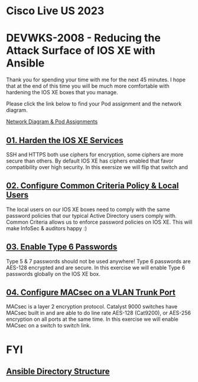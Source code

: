 # Cisco Live US 2023
# DEVWKS-2008 - Reducing the Attack Surface of IOS XE with Ansible

Thank you for spending your time with me for the next 45 minutes. I hope that at the end of 
this time you will be much more comfortable with hardening the IOS XE boxes that you manage. 

Please click the link below to find your Pod assignment and the network diagram. 

[Network Diagram & Pod Assignments](/Labs-Pods.md)

## [01. Harden the IOS XE Services](/01-Harden_Services.md)
SSH and HTTPS both use ciphers for encryption, some ciphers are more secure than others. By default IOS XE 
has ciphers enabled that favor compatibility over high security. In this exersize we will flip that switch
and 

## [02. Configure Common Criteria Policy & Local Users](/02-Local_Auth.md)
The local users on our IOS XE boxes need to comply with the same password policies that our 
typical Active Directory users comply with. Common Criteria allows us to enforce password 
policies on IOS XE. This will make InfoSec & auditors happy :) 

## [03. Enable Type 6 Passwords](/03-Type6_Passwords.md)
Type 5 & 7 passwords should not be used anywhere!  Type 6 passwords are AES-128 encrypted and are secure. 
In this exercise we will enable Type 6 passwords globally on the IOS XE box.

## [04. Configure MACsec on a VLAN Trunk Port](/04-MACsec_PSK.md)
MACsec is a layer 2 encryption protocol.  Catalyst 9000 switches have MACsec built in and are able to do 
line rate AES-128 (Cat9200), or AES-256 encryption on all ports at the same time. In this exercise we 
will enable MACsec on a switch to switch link. 

# FYI
  
## [Ansible Directory Structure](/Directory_Structure.md)